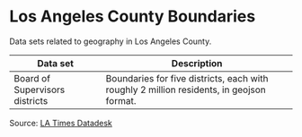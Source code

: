 # Los Angeles County Boundaries

Data sets related to geography in Los Angeles County. 

Data set | Description
------------ | -------------
Board of Supervisors districts | Boundaries for five districts, each with roughly 2 million residents, in geojson format.

Source: [LA Times Datadesk](https://github.com/datadesk/boundaries.latimes.com/tree/master/data/shapefiles/la-county-supervisors/2011)